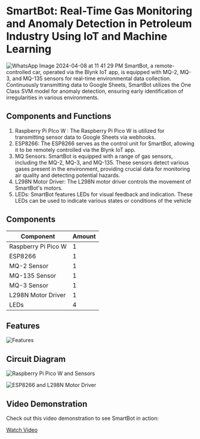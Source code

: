 # SmartBot: Real-Time Gas Monitoring and Anomaly Detection in Petroleum Industry Using IoT and Machine Learning
![WhatsApp Image 2024-04-08 at 11 41 29 PM](https://github.com/bachewar-bhushan/SmartBot/assets/142074907/2019ee7e-c3f5-4ee3-9cff-60a0e94f9099)
SmartBot, a remote-controlled car, operated via the Blynk IoT app, is equipped with MQ-2, MQ-3, and MQ-135 sensors for real-time environmental data collection. Continuously transmitting data to Google Sheets, SmartBot utilizes the One Class SVM model for anomaly detection, ensuring early identification of irregularities in various environments. 

## Components and Functions
1. Raspberry Pi PIco W : The Raspberry Pi Pico W is utilized for transmitting sensor data to Google Sheets via webhooks.
2. ESP8266: The ESP8266 serves as the control unit for SmartBot, allowing it to be remotely controlled via the Blynk IoT app.
3. MQ Sensors: SmartBot is equipped with a range of gas sensors, including the MQ-2, MQ-3, and MQ-135. These sensors detect various gases present in the environment, providing crucial data for monitoring air quality and detecting potential hazards.
4. L298N Motor Driver: The L298N motor driver controls the movement of SmartBot's motors.
5. LEDs: SmartBot features LEDs for visual feedback and indication. These LEDs can be used to indicate various states or conditions of the vehicle

## Components
| Component           | Amount |
| ------------------- | ------ |
| Raspberry Pi Pico W | 1      |
| ESP8266             | 1      |
| MQ-2 Sensor         | 1      |
| MQ-135 Sensor       | 1      |
| MQ-3 Sensor         | 1      |
| L298N Motor Driver  | 1      |
| LEDs                | 4      |

## Features
![Features](https://github.com/bachewar-bhushan/SmartBot/assets/150711051/47fc5df9-cde5-4117-8708-96719af648c5)

## Circuit Diagram 
![Raspberry Pi Pico W and Sensors](https://github.com/bachewar-bhushan/SmartBot/assets/142074907/fecacc1b-fa01-4436-8969-2afc7731bb63)

![ESP8266 and L298N Motor Driver](https://github.com/bachewar-bhushan/SmartBot/assets/142074907/1e939ce1-ca5a-4ee6-86a3-70f5dd9ecce0)

## Video Demonstration

Check out this video demonstration to see SmartBot in action:

[Watch Video](https://drive.google.com/file/d/1_J8lU9RZnxMFQNCjEJvBX9Zs4pwNoNJt/view?usp=sharing)

